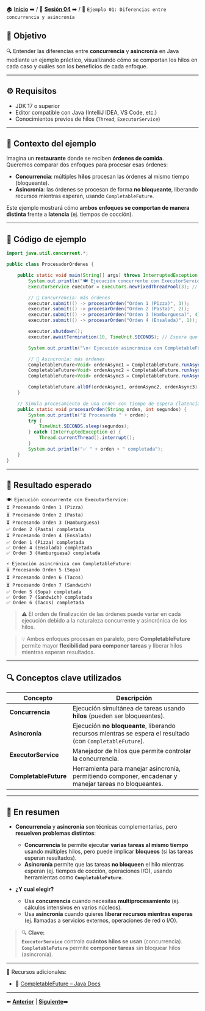 🏠 [**Inicio**](../../Readme.md) ➡️ / 📖 [**Sesión 04**](../Readme.md) ➡️ / 📝 `Ejemplo 01: Diferencias entre concurrencia y asincronía`

## 🎯 Objetivo

🔍 Entender las diferencias entre **concurrencia** y **asincronía** en Java mediante un ejemplo práctico, visualizando cómo se comportan los hilos en cada caso y cuáles son los beneficios de cada enfoque.

---

## ⚙️ Requisitos

- JDK 17 o superior  
- Editor compatible con Java (IntelliJ IDEA, VS Code, etc.)  
- Conocimientos previos de hilos (`Thread`, `ExecutorService`)  

---

## 🧠 Contexto del ejemplo

Imagina un **restaurante** donde se reciben **órdenes de comida**.  
Queremos comparar dos enfoques para procesar esas órdenes:

- **Concurrencia**: múltiples **hilos** procesan las órdenes al mismo tiempo (bloqueante).  
- **Asincronía**: las órdenes se procesan de forma **no bloqueante**, liberando recursos mientras esperan, usando `CompletableFuture`.

Este ejemplo mostrará cómo **ambos enfoques se comportan de manera distinta** frente a **latencia** (ej. tiempos de cocción).

---

## 🧱 Código de ejemplo

```java
import java.util.concurrent.*;

public class ProcesadorOrdenes {

    public static void main(String[] args) throws InterruptedException {
        System.out.println("🍽️ Ejecución concurrente con ExecutorService:");
        ExecutorService executor = Executors.newFixedThreadPool(3); // Concurrencia: 3 hilos

        // 🔹 Concurrencia: más órdenes
        executor.submit(() -> procesarOrden("Orden 1 (Pizza)", 3));
        executor.submit(() -> procesarOrden("Orden 2 (Pasta)", 2));
        executor.submit(() -> procesarOrden("Orden 3 (Hamburguesa)", 4));
        executor.submit(() -> procesarOrden("Orden 4 (Ensalada)", 1));

        executor.shutdown();
        executor.awaitTermination(10, TimeUnit.SECONDS); // Espera que terminen las órdenes concurrentes

        System.out.println("\n⚡ Ejecución asincrónica con CompletableFuture:");

        // 🔹 Asincronía: más órdenes
        CompletableFuture<Void> ordenAsync1 = CompletableFuture.runAsync(() -> procesarOrden("Orden 5 (Sopa)", 2));
        CompletableFuture<Void> ordenAsync2 = CompletableFuture.runAsync(() -> procesarOrden("Orden 6 (Tacos)", 3));
        CompletableFuture<Void> ordenAsync3 = CompletableFuture.runAsync(() -> procesarOrden("Orden 7 (Sandwich)", 2));

        CompletableFuture.allOf(ordenAsync1, ordenAsync2, ordenAsync3).join(); // Espera que todas las órdenes asincrónicas terminen
    }

    // Simula procesamiento de una orden con tiempo de espera (latencia)
    public static void procesarOrden(String orden, int segundos) {
        System.out.println("⏳ Procesando " + orden);
        try {
            TimeUnit.SECONDS.sleep(segundos);
        } catch (InterruptedException e) {
            Thread.currentThread().interrupt();
        }
        System.out.println("✅ " + orden + " completada");
    }
}
```

---

## 🧪 Resultado esperado

```
🍽️ Ejecución concurrente con ExecutorService:
⏳ Procesando Orden 1 (Pizza)
⏳ Procesando Orden 2 (Pasta)
⏳ Procesando Orden 3 (Hamburguesa)
✅ Orden 2 (Pasta) completada
⏳ Procesando Orden 4 (Ensalada)
✅ Orden 1 (Pizza) completada
✅ Orden 4 (Ensalada) completada
✅ Orden 3 (Hamburguesa) completada

⚡ Ejecución asincrónica con CompletableFuture:
⏳ Procesando Orden 5 (Sopa)
⏳ Procesando Orden 6 (Tacos)
⏳ Procesando Orden 7 (Sandwich)
✅ Orden 5 (Sopa) completada
✅ Orden 7 (Sandwich) completada
✅ Orden 6 (Tacos) completada
```
> ⚠️ El orden de finalización de las órdenes puede variar en cada ejecución debido a la naturaleza concurrente y asincrónica de los hilos.

> 💡 Ambos enfoques procesan en paralelo, pero **CompletableFuture** permite mayor **flexibilidad para componer tareas** y liberar hilos mientras esperan resultados.

---

## 🔍 Conceptos clave utilizados

| Concepto            | Descripción |
|---------------------|-------------|
| **Concurrencia**    | Ejecución simultánea de tareas usando **hilos** (pueden ser bloqueantes). |
| **Asincronía**      | Ejecución **no bloqueante**, liberando recursos mientras se espera el resultado (con `CompletableFuture`). |
| **ExecutorService** | Manejador de hilos que permite controlar la concurrencia. |
| **CompletableFuture** | Herramienta para manejar asincronía, permitiendo componer, encadenar y manejar tareas no bloqueantes. |

---

## 📝 En resumen

- **Concurrencia** y **asincronía** son técnicas complementarias, pero **resuelven problemas distintos**:
  - **Concurrencia** te permite ejecutar **varias tareas al mismo tiempo** usando múltiples hilos, pero puede implicar **bloqueos** (si las tareas esperan resultados).
  - **Asincronía** permite que las tareas **no bloqueen** el hilo mientras esperan (ej. tiempos de cocción, operaciones I/O), usando herramientas como **`CompletableFuture`**.

- **¿Y cual elegir?**
  - Usa **concurrencia** cuando necesitas **multiprocesamiento** (ej. cálculos intensivos en varios núcleos).
  - Usa **asincronía** cuando quieres **liberar recursos mientras esperas** (ej. llamadas a servicios externos, operaciones de red o I/O).

> 🔍 **Clave:**  
> **`ExecutorService`** controla **cuántos hilos se usan** (concurrencia).  
> **`CompletableFuture`** permite **componer tareas** sin bloquear hilos (asincronía).

---

📘 Recursos adicionales:

- 🔗 [CompletableFuture – Java Docs](https://docs.oracle.com/javase/8/docs/api/java/util/concurrent/CompletableFuture.html)

---

⬅️ [**Anterior**](../Readme.md) | [**Siguiente**](../Ejemplo-02/Readme.md)➡️  